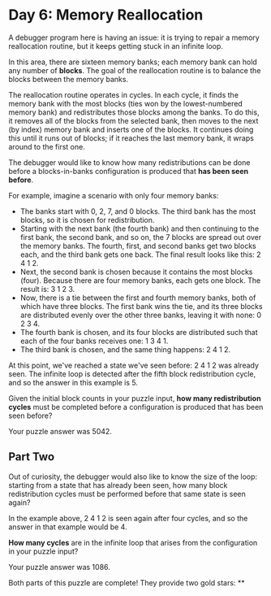 # Day 6: Memory Reallocation

A debugger program here is having an issue: it is trying to repair a memory reallocation routine, but it keeps
getting stuck in an infinite loop.

In this area, there are sixteen memory banks; each memory bank can hold any number of **blocks**. The goal of the
reallocation routine is to balance the blocks between the memory banks.

The reallocation routine operates in cycles. In each cycle, it finds the memory bank with the most
blocks (ties won by the lowest-numbered memory bank) and redistributes those blocks among the banks. To do
this, it removes all of the blocks from the selected bank, then moves to the next (by index) memory bank and
inserts one of the blocks. It continues doing this until it runs out of blocks; if it reaches the last memory
bank, it wraps around to the first one.

The debugger would like to know how many redistributions can be done before a blocks-in-banks configuration is
produced that **has been seen before**.

For example, imagine a scenario with only four memory banks:

* The banks start with 0, 2, 7, and 0 blocks. The third bank has the most blocks, so it is chosen for redistribution.
* Starting with the next bank (the fourth bank) and then continuing to the first bank, the second bank, and so on, the 7
  blocks are spread out over the memory banks. The fourth, first, and second banks get two blocks each, and the third
  bank gets one back. The final result looks like this: 2 4 1 2.
* Next, the second bank is chosen because it contains the most blocks (four). Because there are four memory banks, each
  gets one block. The result is: 3 1 2 3.
* Now, there is a tie between the first and fourth memory banks, both of which have three blocks. The first bank wins
  the tie, and its three blocks are distributed evenly over the other three banks, leaving it with none: 0 2 3 4.
* The fourth bank is chosen, and its four blocks are distributed such that each of the four banks receives one: 1 3 4 1.
* The third bank is chosen, and the same thing happens: 2 4 1 2.

At this point, we've reached a state we've seen before: 2 4 1 2 was already seen. The infinite loop is detected
after the fifth block redistribution cycle, and so the answer in this example is 5.

Given the initial block counts in your puzzle input, **how many redistribution cycles** must be completed
before a configuration is produced that has been seen before?

Your puzzle answer was 5042.

## Part Two

Out of curiosity, the debugger would also like to know the size of the loop: starting from a state that has already
been seen, how many block redistribution cycles must be performed before that same state is seen again?

In the example above, 2 4 1 2 is seen again after four cycles, and so the answer in that example would be 4.

**How many cycles** are in the infinite loop that arises from the configuration in your puzzle input?

Your puzzle answer was 1086.

Both parts of this puzzle are complete! They provide two gold stars: **